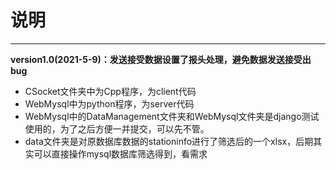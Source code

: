 # 说明
---
**version1.0(2021-5-9)：发送接受数据设置了报头处理，避免数据发送接受出bug**
- CSocket文件夹中为Cpp程序，为client代码
- WebMysql中为python程序，为server代码
- WebMysql中的DataManagement文件夹和WebMysql文件夹是django测试使用的，为了之后方便一并提交，可以先不管。
- data文件夹是对原数据库数据的stationinfo进行了筛选后的一个xlsx，后期其实可以直接操作mysql数据库筛选得到，看需求